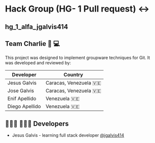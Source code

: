 
# Hack Group (HG- 1 Pull request) ↔️
## hg_1_alfa_jgalvis414
## Team Charlie 👼 💻

This project was designed to implement groupware techniques for Git. It was developed and reviewed by:



|  **Developer**| **Country**   |
| ------------ | ------------ |
|  Jesus Galvis | Caracas, Venezuela 🇻🇪  |
|   Jose Galvis | Caracas, Venezuela  🇻🇪 |
|  Enif Apellido |  Venezuela  🇻🇪|
|  Diego Apellido |  Venezuela  🇻🇪|




## 👩🏻‍💻 👨🏼‍💻 Developers

- Jesus Galvis - learning full stack developer [@jgalvis414](https://www.github.com/jgalvis414)
